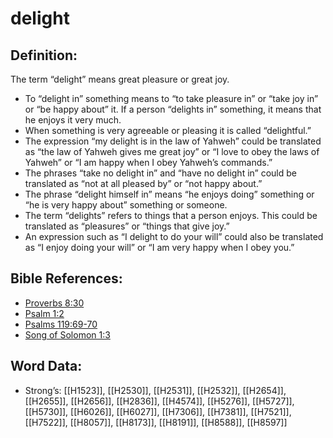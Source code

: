 # delight

## Definition:

The term “delight” means great pleasure or great joy.

* To “delight in” something means to “to take pleasure in” or “take joy in” or “be happy about” it. If a person “delights in” something, it means that he enjoys it very much.
* When something is very agreeable or pleasing it is called “delightful.”
* The expression “my delight is in the law of Yahweh” could be translated as “the law of Yahweh gives me great joy” or “I love to obey the laws of Yahweh” or “I am happy when I obey Yahweh’s commands.”
* The phrases “take no delight in” and “have no delight in” could be translated as “not at all pleased by” or “not happy about.”
* The phrase “delight himself in” means “he enjoys doing” something or “he is very happy about” something or someone.
* The term “delights” refers to things that a person enjoys. This could be translated as “pleasures” or “things that give joy.”
* An expression such as “I delight to do your will” could also be translated as “I enjoy doing your will” or “I am very happy when I obey you.”

## Bible References:

* [Proverbs 8:30](rc://en/tn/help/pro/08/30)
* [Psalm 1:2](rc://en/tn/help/psa/001/02)
* [Psalms 119:69-70](rc://en/tn/help/psa/119/069)
* [Song of Solomon 1:3](rc://en/tn/help/sng/01/03)

## Word Data:

* Strong’s: [[H1523]], [[H2530]], [[H2531]], [[H2532]], [[H2654]], [[H2655]], [[H2656]], [[H2836]], [[H4574]], [[H5276]], [[H5727]], [[H5730]], [[H6026]], [[H6027]], [[H7306]], [[H7381]], [[H7521]], [[H7522]], [[H8057]], [[H8173]], [[H8191]], [[H8588]], [[H8597]]
